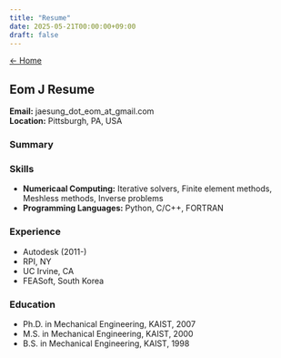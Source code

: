 ```yaml
---
title: "Resume"
date: 2025-05-21T00:00:00+09:00
draft: false
---
```


[← Home](/)

## Eom J Resume

**Email:** jaesung_dot_eom_at_gmail.com  
**Location:** Pittsburgh, PA, USA

### Summary

### Skills
- **Numericaal Computing:** Iterative solvers, Finite element methods, Meshless methods, Inverse problems
- **Programming Languages:** Python, C/C++, FORTRAN

### Experience
- Autodesk (2011-)
- RPI, NY 
- UC Irvine, CA
- FEASoft, South Korea

### Education
- Ph.D. in Mechanical Engineering, KAIST, 2007
- M.S. in Mechanical Engineering, KAIST, 2000
- B.S. in Mechanical Engineering, KAIST, 1998
